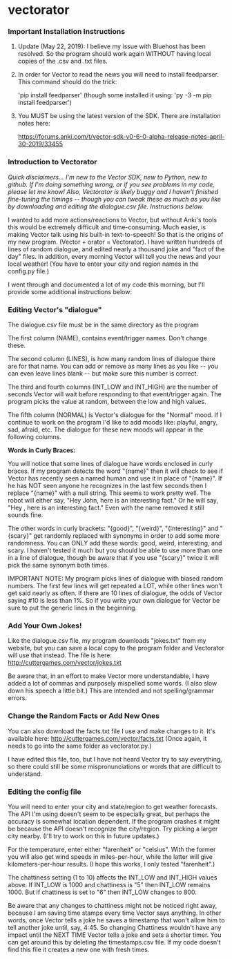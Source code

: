 # vectorator

### Important Installation Instructions ###
1. Update (May 22, 2019): I believe my issue with Bluehost has been resolved. So the program should work again WITHOUT having local copies of the .csv and .txt files. 

2. In order for Vector to read the news you will need to install feedparser. This command should do the trick:

      'pip install feedparser' (though some installed it using: 'py -3 -m pip install feedparser')

3. You MUST be using the latest version of the SDK. There are installation notes here:

     https://forums.anki.com/t/vector-sdk-v0-6-0-alpha-release-notes-april-30-2019/33455

### Introduction to Vectorator ###
*Quick disclaimers... I'm new to the Vector SDK, new to Python, new to github. If I'm doing something wrong, or if you see problems in my code, please let me know! Also, Vectorator is likely buggy and I haven't finished fine-tuning the timings -- though you can tweak these as much as you like by downloading and editing the dialogue.csv file. Instructions below.*

I wanted to add more actions/reactions to Vector, but without Anki's tools this would be extremely difficult and time-consuming. Much easier, is making Vector talk using his built-in text-to-speech! So that is the origins of my new program. (Vector + orator = Vectorator). I have written hundreds of lines of random dialogue, and edited nearly a thousand joke and "fact of the day" files. In addition, every morning Vector will tell you the news and your local weather! (You have to enter your city and region names in the config.py file.)

I went through and documented a lot of my code this morning, but I'll provide some additional instructions below:

### Editing Vector's "dialogue"
The dialogue.csv file must be in the same directory as the program

The first column (NAME), contains event/trigger names. Don't change these.

The second column (LINES), is how many random lines of dialogue there are for that name. You can add or remove as many lines as you like -- you can even leave lines blank -- but make sure this number is correct.

The third and fourth columns (INT_LOW and INT_HIGH) are the number of seconds Vector will wait before responding to that event/trigger again. The program picks the value at random, between the low and high values.

The fifth column (NORMAL) is Vector's dialogue for the "Normal" mood. If I continue to work on the program I'd like to add moods like: playful, angry, sad, afraid, etc. The dialogue for these new moods will appear in the following columns.

**Words in Curly Braces:**

You will notice that some lines of dialogue have words enclosed in curly braces. If my program detects the word "{name}" then it will check to see if Vector has recently seen a named human and use it in place of "{name}". If he has NOT seen anyone he recognizes in the last few seconds then I replace "{name}" with a null string. This seems to work pretty well. The robot will either say, "Hey John, here is an interesting fact." Or he will say, "Hey , here is an interesting fact." Even with the name removed it still sounds fine.

The other words in curly brackets: "{good}", "{weird}", "{interesting}" and "{scary}" get randomly replaced with synonyms in order to add some more randomness. You can ONLY add these words: good, weird, interesting, and scary. I haven't tested it much but you should be able to use more than one in a line of dialogue, though be aware that if you use "{scary}" twice it will pick the same synonym both times.

IMPORTANT NOTE: My program picks lines of dialogue with biased random numbers. The first few lines will get repeated a LOT, while other lines won't get said nearly as often. If there are 10 lines of dialogue, the odds of Vector saying #10 is less than 1%. So if you write your own dialogue for Vector be sure to put the generic lines in the beginning. 

### Add Your Own Jokes! ###
Like the dialogue.csv file, my program downloads "jokes.txt" from my website, but you can save a local copy to the program folder and Vectorator will use that instead. The file is here: http://cuttergames.com/vector/jokes.txt 

Be aware that, in an effort to make Vector more understandable, I have added a lot of commas and purposely mispelled some words. (I also slow down his speech a little bit.) This are intended and not spelling/grammar errors.

### Change the Random Facts or Add New Ones ###
You can also download the facts.txt file I use and make changes to it. It's available here: http://cuttergames.com/vector/facts.txt (Once again, it needs to go into the same folder as vectorator.py.)

I have edited this file, too, but I have not heard Vector try to say everything, so there could still be some mispronunciations or words that are difficult to understand.

### Editing the config file
You will need to enter your city and state/region to get weather forecasts. The API I'm using doesn't seem to be especially great, but perhaps the accuracy is somewhat location dependent. If the program crashes it might be because the API doesn't recognize the city/region. Try picking a larger city nearby. (I'll try to work on this in future updates.)

For the temperature, enter either "farenheit" or "celsius". With the former you will also get wind speeds in miles-per-hour, while the latter will give kilometers-per-hour results. (I hope this works, I only tested "farenheit".)

The chattiness setting (1 to 10) affects the INT_LOW and INT_HIGH values above. If INT_LOW is 1000 and chattiness is "5" then INT_LOW remains 1000. But if chattiness is set to "6" then INT_LOW changes to 800. 

Be aware that any changes to chattiness might not be noticed right away, because I am saving time stamps every time Vector says anything. In other words, once Vector tells a joke he saves a timestamp that won't allow him to tell another joke until, say, 4:45. So changing Chattiness wouldn't have any impact until the NEXT TIME Vector tells a joke and sets a shorter timer. You can get around this by deleting the timestamps.csv file. If my code doesn't find this file it creates a new one with fresh times.
